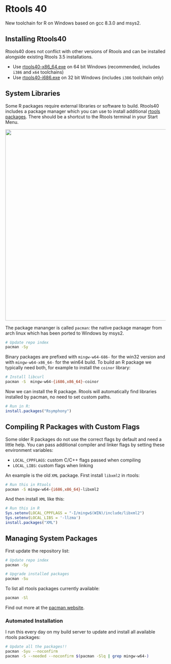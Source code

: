 # Rtools 40

New toolchain for R on Windows based on gcc 8.3.0 and msys2.

## Installing Rtools40

Rtools40 does not conflict with other versions of Rtools and can be installed alongside existing Rtools 3.5 installations.

- Use [rtools40-x86_64.exe](https://cran.r-project.org/bin/windows/Rtools/rtools40-x86_64.exe) on 64 bit Windows (recommended, includes `i386` and `x64` toolchains)
- Use [rtools40-i686.exe](https://cran.r-project.org/bin/windows/Rtools/rtools40-i686.exe) on 32 bit Windows (includes `i386` toolchain only)


## System Libraries

Some R packages require external libraries or software to build. Rtools40 includes a package manager which you can use to install additional [rtools packages](https://github.com/r-windows/rtools-packages). There should be a shortcut to the Rtools terminal in your Start Menu.

<img src="https://i.imgur.com/Ob34TLi.png" width="600">

The package mananger is called `pacman`: the native package manager from arch linux which has been ported to Windows by msys2.

```sh
# Update repo index
pacman -Sy
```

Binary packages are prefixed with `mingw-w64-686-` for the win32 version and with `mingw-w64-x86_64-` for the win64 build. To build an R package we typically need both, for example to install the `coinor` library:

```sh
# Install libcurl
pacman -S  mingw-w64-{i686,x86_64}-coinor
```

Now we can install the R package. Rtools will automatically find libraries installed by pacman, no need to set custom paths.

```r
# Run in R:
install.packages("Rsymphony")
```


## Compiling R Packages with Custom Flags

Some older R packages do not use the correct flags by default and need a little help. You can pass additional compiler and linker flags by setting these environment variables:

 - `LOCAL_CPPFLAGS`: custom C/C++ flags passed when compiling
 - `LOCAL_LIBS`: custom flags when linking

An example is the old `XML` package. First install `libxml2` in rtools:

```sh
# Run this in Rtools
pacman -S mingw-w64-{i686,x86_64}-libxml2
```

And then install `XML` like this:


```r
# Run this in R
Sys.setenv(LOCAL_CPPFLAGS = "-I/mingw$(WIN)/include/libxml2")
Sys.setenv(LOCAL_LIBS = '-llzma')
install.packages("XML")
```

## Managing System Packages

First update the repository list:

```sh
# Update repo index
pacman -Sy

# Upgrade installed packages
pacman -Su
```

To list all rtools packages currently available:

```sh
pacman -Sl
```

Find out more at the [pacman website](https://wiki.archlinux.org/index.php/pacman).


### Automated Installation

I run this every day on my build server to update and install all available rtools packages:

```sh
# Update all the packages!!
pacman -Syu --noconfirm
pacman -S --needed --noconfirm $(pacman -Slq | grep mingw-w64-)
```


